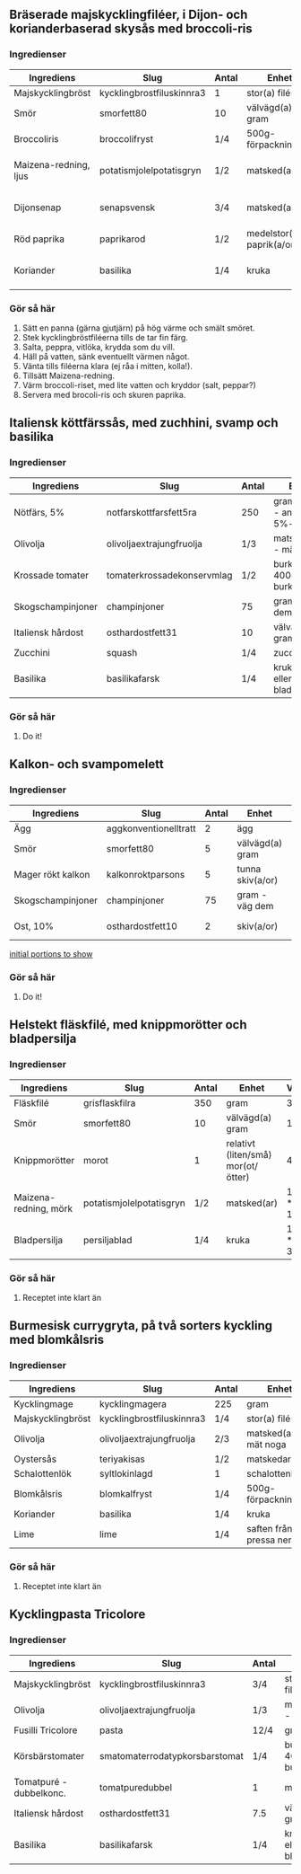 ## Bräserade majskycklingfiléer, i Dijon- och korianderbaserad skysås med broccoli-ris

### Ingredienser
| Ingrediens           | Slug                       | Antal | Enhet                       | Vikt      |
|----------------------|----------------------------|-------|-----------------------------|-----------|
| Majskycklingbröst    | kycklingbrostfiluskinnra3  | 1     | stor(a) filé(er)            |       250 |
| Smör                 | smorfett80                 | 10    | välvägd(a) gram             |        10 |
| Broccoliris          | broccolifryst              | 1/4   | 500g-förpackning(ar)        |       125 | 
| Maizena-redning, ljus| potatismjolelpotatisgryn   | 1/2   | matsked(ar)                 |  1/2 * 10 |
| Dijonsenap           | senapsvensk                | 3/4   | matsked(ar)                 |  3/4 * 20 |
| Röd paprika          | paprikarod                 | 1/2   | medelstor(a) paprik(a/or)   |       110 |
| Koriander            | basilika                   | 1/4   | kruka                       |  1/4 * 35 |

### Gör så här
1. Sätt en panna (gärna gjutjärn) på hög värme och smält smöret.
1. Stek kycklingbröstfiléerna tills de tar fin färg.
2. Salta, peppra, vitlöka, krydda som du vill.
3. Häll på vatten, sänk eventuellt värmen något.
4. Vänta tills filéerna klara (ej råa i mitten, kolla!).
5. Tillsätt Maizena-redning.
6. Värm broccoli-riset, med lite vatten och kryddor (salt, peppar?)
7. Servera med brocoli-ris och skuren paprika.



## Italiensk köttfärssås, med zuchhini, svamp och basilika

### Ingredienser
| Ingrediens        | Slug                       | Antal | Enhet                               | Vikt     |
|-------------------|----------------------------|-------|-------------------------------------|--------- |
| Nötfärs, 5%       | notfarskottfarsfett5ra     | 250   | gram, viktigt - använd 5%-ig!       |      250 |
| Olivolja          | olivoljaextrajungfruolja   | 1/3   | matsked(ar) - mät noga              | 1/3*13.8 |
| Krossade tomater  | tomaterkrossadekonservmlag | 1/2   | burk(ar), 400g per burk             |      200 |
| Skogschampinjoner | champinjoner               | 75    | gram - väg dem                      |       75 |
| Italiensk hårdost | osthardostfett31           | 10    | välvägda gram                       |       10 |
| Zucchini          | squash                     | 1/4   | zucchini(er)                        |       90 |
| Basilika          | basilikafarsk              | 1/4   | kruk(a/or), eller bladpersilja...   | 1/4 * 35 |

### Gör så här
1. Do it!



## Kalkon- och svampomelett

### Ingredienser
| Ingrediens        | Slug                       | Antal | Enhet                           | Vikt     |
|-------------------|----------------------------|-------|---------------------------------|----------|
| Ägg               | aggkonventionelltratt      | 2     | ägg                             |      120 |
| Smör              | smorfett80                 | 5     | välvägd(a) gram                 |        5 |
| Mager rökt kalkon | kalkonroktparsons          | 5     | tunna skiv(a/or)                | 5 * 5.71 |
| Skogschampinjoner | champinjoner               | 75    | gram - väg dem                  |       75 |
| Ost, 10%          | osthardostfett10           | 2     | skiv(a/or)                      |   2 * 12 |

[initial portions to show](1)

### Gör så här
1. Do it!


## Helstekt fläskfilé, med knippmorötter och bladpersilja

### Ingredienser
| Ingrediens           | Slug                       | Antal | Enhet                             | Vikt     |
|----------------------|----------------------------|-------|-----------------------------------|----------|
| Fläskfilé            | grisflaskfilra             |  350  | gram                              |      350 |
| Smör                 | smorfett80                 |   10  | välvägd(a) gram                   |       10 |
| Knippmorötter        | morot                      |    1  | relativt (liten/små) mor(ot/ötter)|       40 |
| Maizena-redning, mörk| potatismjolelpotatisgryn   |  1/2  | matsked(ar)                       | 1/2 * 10 |
| Bladpersilja         | persiljablad               | 1/4   | kruka                             | 1/4 * 35 |

### Gör så här
1. Receptet inte klart än



## Burmesisk currygryta, på två sorters kyckling med blomkålsris

### Ingredienser
| Ingrediens        | Slug                       | Antal | Enhet                           | Vikt     |
|-------------------|----------------------------|-------|---------------------------------|----------|
| Kycklingmage      | kycklingmagera             | 225   | gram                            |      225 | 
| Majskycklingbröst | kycklingbrostfiluskinnra3  | 1/4   | stor(a) filé(er)                |  250 / 4 |
| Olivolja          | olivoljaextrajungfruolja   | 2/3   | matsked(ar) - mät noga          | 2/3*13.8 |
| Oystersås         | teriyakisas                | 1/2   | matskedar                       |      7.5 |
| Schalottenlök     | syltlokinlagd              | 1     | schalottenlök                   |       30 |
| Blomkålsris       | blomkalfryst               | 1/4   | 500g-förpackning(ar)            |      125 | 
| Koriander         | basilika                   | 1/4   | kruka                           | 1/4 * 35 |
| Lime              | lime                       | 1/4   | saften från... pressa ner       | 1/4 * 15 |
 

### Gör så här
1. Receptet inte klart än


## Kycklingpasta Tricolore

### Ingredienser
| Ingrediens              | Slug                           | Antal | Enhet                            | Vikt     |
|-------------------------|--------------------------------|-------|----------------------------------|----------|
| Majskycklingbröst       | kycklingbrostfiluskinnra3      | 3/4   | stor(a) filé(er)                 |    750/4 |
| Olivolja                | olivoljaextrajungfruolja       | 1/3   | matsked(ar) - mät noga!          | 1/3*13.8 |
| Fusilli Tricolore       | pasta                          | 12/4  | gram, väg!                       |    150/4 |
| Körsbärstomater         | smatomaterrodatypkorsbarstomat | 1/4   | burk(ar), 400g per burk          |      100 | 
| Tomatpuré - dubbelkonc. | tomatpuredubbel                |   1   | matsked(ar)                      |       15 |  
| Italiensk hårdost       | osthardostfett31               | 7.5   | välvägda gram                    |      7.5 |
| Basilika                | basilikafarsk                  | 1/4   | kruk(a/or), eller bladpersilja...| 1/4 * 35 |